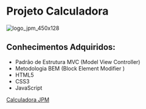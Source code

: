 # **Projeto Calculadora**
![logo_jpm_450x128](https://user-images.githubusercontent.com/43858399/52735315-78dbda80-2fae-11e9-923e-339073a9987d.png)

## Conhecimentos Adquiridos:
- Padrão de Estrutura MVC (Model View Controller)
- Metodologia  BEM (Block Element Modifier )
- HTML5
- CSS3
- JavaScript

[Calculadora JPM](https://jpmcavalcante.github.io/projetoCalculadora/)
